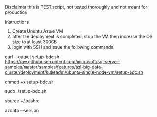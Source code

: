Disclaimer this is TEST script, not tested thoroughly  and not meant for production

Instructions

1) Create Ununtu Azure VM
2) after the deployment is completed, stop the VM then increase the OS size to at least 300GB
3) login with SSH and issue the following commands


curl --output setup-bdc.sh https://raw.githubusercontent.com/microsoft/sql-server-samples/master/samples/features/sql-big-data-cluster/deployment/kubeadm/ubuntu-single-node-vm/setup-bdc.sh

chmod +x setup-bdc.sh

sudo ./setup-bdc.sh

source ~/.bashrc

azdata --version
